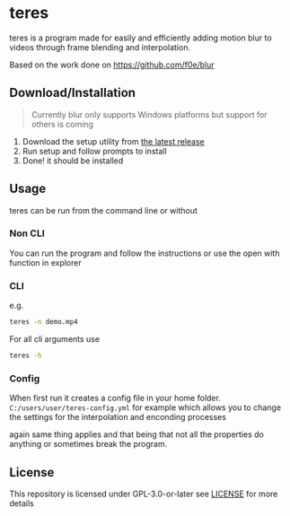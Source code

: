 # teres

teres is a program made for easily and efficiently adding motion blur to videos through frame blending and interpolation.

Based on the work done on <https://github.com/f0e/blur>

## Download/Installation

> Currently blur only supports Windows platforms but support for others is coming

1. Download the setup utility from [the latest release](https://github.com/animafps/teres/releases/latest/)
2. Run setup and follow prompts to install
3. Done! it should be installed 

## Usage

teres can be run from the command line or without

### Non CLI

You can run the program and follow the instructions or use the open with function in explorer

### CLI

e.g.

```bash
teres -n demo.mp4
```

For all cli arguments use

```bash
teres -h
```

### Config

When first run it creates a config file in your home folder. `C:/users/user/teres-config.yml` for example which allows you to change the settings for the interpolation and enconding processes

again same thing applies and that being that not all the properties do anything or sometimes break the program.

## License

This repository is licensed under GPL-3.0-or-later see [LICENSE](LICENSE) for more details
